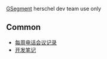 [GSegment](GSegment.md) herschel dev team use only

## Common ##
  * [每周电话会议记录](Weekly_teleconf.md)
  * [开发笔记](DevNotes.md)
